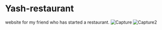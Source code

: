 # Yash-restaurant
website for my friend who has started a restaurant.
![Capture](https://user-images.githubusercontent.com/59016710/104996300-a872a780-5a4d-11eb-9926-724b91c845ad.PNG)
![Capture2](https://user-images.githubusercontent.com/59016710/104996311-af99b580-5a4d-11eb-9553-ff86dce3c45c.PNG)
